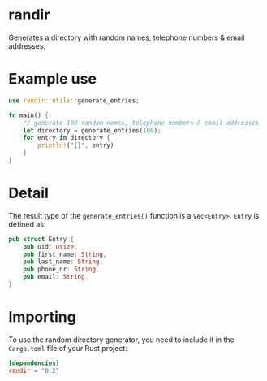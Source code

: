 # randir
Generates a directory with random names, telephone numbers & email addresses.

# Example use
```rust
use randir::utils::generate_entries;

fn main() {
    // generate 100 random names, telephone numbers & email addresses
    let directory = generate_entries(100);
    for entry in directory {
        println!("{}", entry)
    }
}
```

# Detail
The result type of the `generate_entries()` function is a `Vec<Entry>`. `Entry` is defined as:

```rust
pub struct Entry {
    pub uid: usize,
    pub first_name: String,
    pub last_name: String,
    pub phone_nr: String,
    pub email: String,
}
```

# Importing
To use the random directory generator, you need to include it in the `Cargo.toml` file of your Rust project:

```toml
[dependencies]
randir = "0.2"
```
